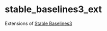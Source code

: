 # stable_baselines3_ext
Extensions of [Stable Baselines3](https://github.com/DLR-RM/stable-baselines3)
